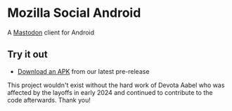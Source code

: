 # Mozilla Social Android
A [Mastodon](https://joinmastodon.org/) client for Android
## Try it out 
- [Download an APK](https://github.com/MozillaSocial/mozilla-social-android/releases) from our latest pre-release

This project wouldn't exist without the hard work of Devota Aabel who was affected by the layoffs in early 2024 and continued to contribute to the code afterwards.  Thank you!
